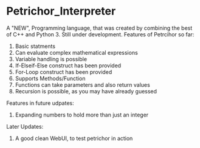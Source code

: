 # Petrichor_Interpreter
A "NEW", Programming language, that was created by combining the best of C++ and Python 3. 
Still under development. Features of Petrcihor so far:
1. Basic statments
2. Can evaluate complex mathematical expressions
3. Variable handling is possible
4. If-Elseif-Else construct has been provided
5. For-Loop construct has been provided
6. Supports Methods/Function
7. Functions can take parameters and also return values
8. Recursion is possible, as you may have already guessed

Features in future udpates:
1. Expanding numbers to hold more than just an integer

Later Updates:
1. A good clean WebUI, to test petrichor in action
